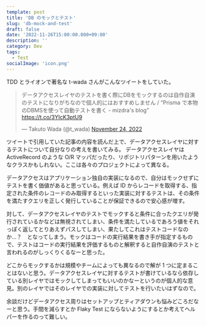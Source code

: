 ```yaml
---
template: post
title: 'DB のモックとテスト'
slug: 'db-mock-and-test'
draft: false
date: '2022-11-26T15:00:00.000+09:00'
description: ''
category: Dev
tags:
  - Test
socialImage: 'icon.png'
---
```


TDD とライオンで著名な t-wada さんがこんなツイートをしていた。

<blockquote class="twitter-tweet tw-align-center" data-cards="hidden">
  <p lang="ja" dir="ltr">
    データアクセスレイヤのテストを書く際にDBをモックするのは自作自演のテストになりがちなので個人的にはおすすめしません / “Prisma で本物のDBMSを使って自動テストを書く - mizdra&#39;s blog”
    <a href="https://t.co/3YIcK3ptU9">https://t.co/3YIcK3ptU9</a>
  </p>&mdash; Takuto Wada (@t_wada)
  <a href="https://twitter.com/t_wada/status/1595920886926036992?ref_src=twsrc%5Etfw&align=center">November 24, 2022</a>
</blockquote>

ツイートで引用していた記事の内容を読んだ上で、データアクセスレイヤに対するテストについて自分なりの考えを書いてみる。
データアクセスレイヤは ActiveRecord のような O/R マッパだったり、リポジトリパターンを用いたようなクラスかもしれない。ここは各々のプロジェクトによって異なる。

データアクセスはアプリケーション独自の実装になるので、自分はモックせずにテストを書く価値があると思っている。例えば ID からレコードを取得する、指定された条件のレコードのみ取得するといった実装に対するテストは、その条件を満たすクエリを正しく発行していることが保証できるので安心感が増す。

対して、データアクセスレイヤのテストでモックすると条件に合ったクエリが発行されているかなどは無視されてしまい、条件を満たしているであろう値をそれっぽく返してとりあえずパスしてしまい、果たしてこれはテストコードなのか…？　となってしまう。モックはコードの実行結果を書き手が指定するもので、テストはコードの実行結果を評価するものと解釈すると自作自演のテストと言われるのがしっくりくるなーと思った。

どこからモックするかは規模やチームによっても異なるので解が 1 つに定まることはないと思う。データアクセスレイヤに対するテストが書けているなら依存している別レイヤではモックしてしまってもいいのかなーというのが個人的な意見。別のレイヤではそのレイヤでの実装に対してテストを行いたいはずなので。

余談だけどデータアクセス周りはセットアップとティアダウンも悩みどころだなーと思う。手間を減らすとか Flaky Test にならないようにするとか考えてヘルパーを作るのって難しい。
